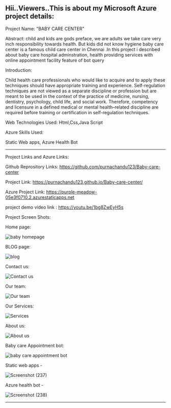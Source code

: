 Hii..Viewers..This is about my Microsoft Azure project details:
------------------------------------------------------------------------------------------------------------------------------------------------------------------
Project Name: "BABY CARE CENTER"

Abstract:
child and kids are gods preface, we are adults we take care very inch responsibility towards health. But kids did not know hygiene baby care center is a famous child care center in Chennai .In this project i described about baby care hospital adminstration, health providing services with online appointment facility feature of bot query

Introduction:

Child health care professionals who would like to acquire and to apply these techniques should have appropriate training and experience. Self-regulation techniques are not viewed as a separate discipline or profession but are meant to be used in the context of the practice of medicine, nursing, dentistry, psychology, child life, and social work. Therefore, competency and licensure in a defined medical or mental health–related discipline are required before training or certification in self-regulation techniques.

Web Technologies Used:
Html,Css,Java Script

Azure Skills Used:

Static Web apps,
Azure Health Bot

--------------------------------------------------------------------------------------------------------------------------------------------------------------------
Project Links and Azure Links:

Github Reprository Links: https://github.com/purnachandu123/Baby-care-center

Project Link: https://purnachandu123.github.io/Baby-care-center/

Azure Project Link: https://purple-meadow-05e3f0710.2.azurestaticapps.net

project demo video link :  https://youtu.be/1bg8ZwEyH5s

Project Screen Shots:

Home page:

![baby homepage](https://user-images.githubusercontent.com/118438293/206984768-2ffd52c4-0a6a-4a99-a308-79367ebbfe2e.png)

BLOG page:

![blog](https://user-images.githubusercontent.com/118438293/206984742-1e74942d-0d74-478d-b876-ee7ab46318a9.png)

Contact us:

![Contact us](https://user-images.githubusercontent.com/118438293/206984751-4c8dd7f2-1be4-4b02-9f9e-fdd2337a09b0.png)

Our team:

![Our team](https://user-images.githubusercontent.com/118438293/206984757-64ba7f47-848b-4e91-b9b9-98e94df7d0f7.png)

Our Services:

![Services ](https://user-images.githubusercontent.com/118438293/206984760-b7ccf2e7-3055-4577-9436-06c63b218f77.png)

About us:

![About us](https://user-images.githubusercontent.com/118438293/206984763-a1ff4f4b-14d8-4d79-ba82-be189eea779d.png)

Baby care Appointment bot:

![baby care appointment bot](https://user-images.githubusercontent.com/118438293/206984765-0efaf0b9-1ef2-4db9-bf86-993e57146b15.png)


Static web apps -

![Screenshot (237)](https://user-images.githubusercontent.com/118438293/209434829-59046f35-897d-4a1a-8a7f-2a0fc7c404bc.png)


Azure health bot -


![Screenshot (238)](https://user-images.githubusercontent.com/118438293/209434848-67fb7b02-faca-48ea-bc82-6ae87381b8c0.png)





--------------------------------------------------------------------------------------------------------------------------------------------------------------------



